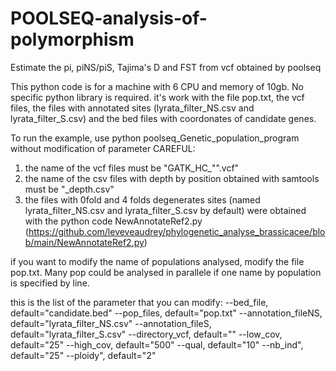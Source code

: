 # POOLSEQ-analysis-of-polymorphism
Estimate the pi, piNS/piS, Tajima's D and FST from vcf obtained by poolseq


This python code is for a machine with 6 CPU and memory of 10gb. No specific python library is required. 
it's work with the file pop.txt, the vcf files, the files with annotated sites (lyrata_filter_NS.csv and lyrata_filter_S.csv) and the bed files with coordonates of candidate genes.

To run the example, use python poolseq_Genetic_population_program without modification of parameter
CAREFUL: 
1) the name of the vcf files must be "GATK_HC_"<name of pop>".vcf"
2) the name of the csv files with depth by position obtained with samtools must be <name of pop>"_depth.csv"
3) the files with 0fold and 4 folds degenerates sites (named lyrata_filter_NS.csv and lyrata_filter_S.csv by default) were obtained with the python code NewAnnotateRef2.py (https://github.com/leveveaudrey/phylogenetic_analyse_brassicacee/blob/main/NewAnnotateRef2.py)

if you want to modify the name of populations analysed, modify the file pop.txt. Many pop could be analysed in parallele if one name by population is specified by line.

this is the list of the parameter that you can modify:
--bed_file, default="candidate.bed"
--pop_files, default="pop.txt"
--annotation_fileNS, default="lyrata_filter_NS.csv"
--annotation_fileS, default="lyrata_filter_S.csv"
--directory_vcf, default=""
--low_cov, default="25"
--high_cov, default="500"
--qual, default="10"
--nb_ind", default="25"
--ploidy", default="2"
